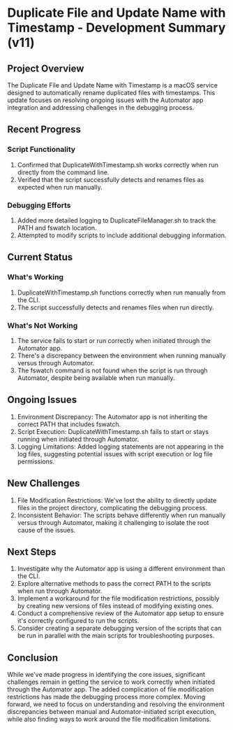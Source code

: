 # Duplicate File and Update Name with Timestamp - Development Summary (v11)

## Project Overview
The Duplicate File and Update Name with Timestamp is a macOS service designed to automatically rename duplicated files with timestamps. This update focuses on resolving ongoing issues with the Automator app integration and addressing challenges in the debugging process.

## Recent Progress

### Script Functionality
1. Confirmed that DuplicateWithTimestamp.sh works correctly when run directly from the command line.
2. Verified that the script successfully detects and renames files as expected when run manually.

### Debugging Efforts
1. Added more detailed logging to DuplicateFileManager.sh to track the PATH and fswatch location.
2. Attempted to modify scripts to include additional debugging information.

## Current Status

### What's Working
1. DuplicateWithTimestamp.sh functions correctly when run manually from the CLI.
2. The script successfully detects and renames files when run directly.

### What's Not Working
1. The service fails to start or run correctly when initiated through the Automator app.
2. There's a discrepancy between the environment when running manually versus through Automator.
3. The fswatch command is not found when the script is run through Automator, despite being available when run manually.

## Ongoing Issues
1. Environment Discrepancy: The Automator app is not inheriting the correct PATH that includes fswatch.
2. Script Execution: DuplicateWithTimestamp.sh fails to start or stays running when initiated through Automator.
3. Logging Limitations: Added logging statements are not appearing in the log files, suggesting potential issues with script execution or log file permissions.

## New Challenges
1. File Modification Restrictions: We've lost the ability to directly update files in the project directory, complicating the debugging process.
2. Inconsistent Behavior: The scripts behave differently when run manually versus through Automator, making it challenging to isolate the root cause of the issues.

## Next Steps
1. Investigate why the Automator app is using a different environment than the CLI.
2. Explore alternative methods to pass the correct PATH to the scripts when run through Automator.
3. Implement a workaround for the file modification restrictions, possibly by creating new versions of files instead of modifying existing ones.
4. Conduct a comprehensive review of the Automator app setup to ensure it's correctly configured to run the scripts.
5. Consider creating a separate debugging version of the scripts that can be run in parallel with the main scripts for troubleshooting purposes.

## Conclusion
While we've made progress in identifying the core issues, significant challenges remain in getting the service to work correctly when initiated through the Automator app. The added complication of file modification restrictions has made the debugging process more complex. Moving forward, we need to focus on understanding and resolving the environment discrepancies between manual and Automator-initiated script execution, while also finding ways to work around the file modification limitations.